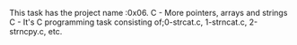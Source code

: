 This task has the project name :0x06. C - More pointers, arrays and strings
C - It's C programming task consisting of;0-strcat.c, 1-strncat.c, 2-strncpy.c, etc.
